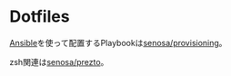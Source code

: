 Dotfiles
================================================================

[Ansible][1]を使って配置するPlaybookは[senosa/provisioning][2]。

zsh関連は[senosa/prezto][3]。

[1]:http://www.ansible.com/home
[2]:https://github.com/senosa/provisioning
[3]:https://github.com/senosa/prezto
